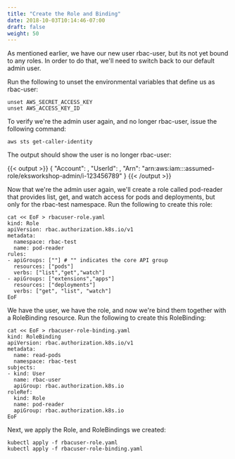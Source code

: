 ```yaml
---
title: "Create the Role and Binding"
date: 2018-10-03T10:14:46-07:00
draft: false
weight: 50
---
```


As mentioned earlier, we have our new user rbac-user, but its not yet bound to any roles.  In order to do that, we'll need to switch back to our default admin user.

Run the following to unset the environmental variables that define us as rbac-user:

```
unset AWS_SECRET_ACCESS_KEY
unset AWS_ACCESS_KEY_ID
```

To verify we're the admin user again, and no longer rbac-user, issue the following command:

```
aws sts get-caller-identity
```

The output should show the user is no longer rbac-user:

{{< output >}}
{
    "Account": <AWS Account ID>,
    "UserId": <AWS User ID>,
    "Arn": "arn:aws:iam::<your AWS account ID>:assumed-role/eksworkshop-admin/i-123456789"
}
{{< /output >}}

Now that we're the admin user again, we'll create a role called pod-reader that provides list, get, and watch access for pods and deployments, but only for the rbac-test namespace.  Run the following to create this role:

```
cat << EoF > rbacuser-role.yaml
kind: Role
apiVersion: rbac.authorization.k8s.io/v1
metadata:
  namespace: rbac-test
  name: pod-reader
rules:
- apiGroups: [""] # "" indicates the core API group
  resources: ["pods"]
  verbs: ["list","get","watch"]
- apiGroups: ["extensions","apps"]
  resources: ["deployments"]
  verbs: ["get", "list", "watch"]
EoF
```

We have the user, we have the role, and now we're bind them together with a RoleBinding resource.  Run the following to create this RoleBinding:

```
cat << EoF > rbacuser-role-binding.yaml
kind: RoleBinding
apiVersion: rbac.authorization.k8s.io/v1
metadata:
  name: read-pods
  namespace: rbac-test
subjects:
- kind: User
  name: rbac-user
  apiGroup: rbac.authorization.k8s.io
roleRef:
  kind: Role
  name: pod-reader
  apiGroup: rbac.authorization.k8s.io
EoF
```

Next, we apply the Role, and RoleBindings we created:

```
kubectl apply -f rbacuser-role.yaml
kubectl apply -f rbacuser-role-binding.yaml
```
